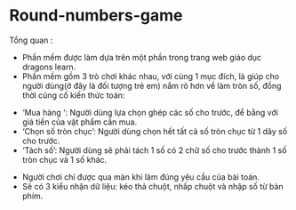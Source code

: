 # Round-numbers-game
Tổng quan :
- Phần mềm được làm dựa trên một phần trong trang web giáo dục dragons learn.
- Phần mềm gồm 3 trò chơi khác nhau, với cùng 1 mục đích, là giúp cho người dùng(ở đây là đối tượng trẻ em) nắm rõ hơn về làm tròn số, đồng thời củng cố kiến thức toán:
 + ‘Mua hàng ‘: Người dùng lựa chọn ghép các số cho trước, để bằng với giá tiền của vật phẩm cần mua.
 + ‘Chọn số tròn chục’: Người dùng chọn hết tất cả số tròn chục từ 1 dãy số cho trước.
 + ‘Tách số’: Người dùng sẽ phải tách 1 số có 2 chữ số cho trước thành 1 số tròn chục và 1 số khác.
- Người chơi chỉ được qua màn khi làm đúng yêu cầu của bài toán.
- Sẽ có 3 kiểu nhận dữ liệu: kéo thả chuột, nhấp chuột và nhập số từ bàn phím. 
